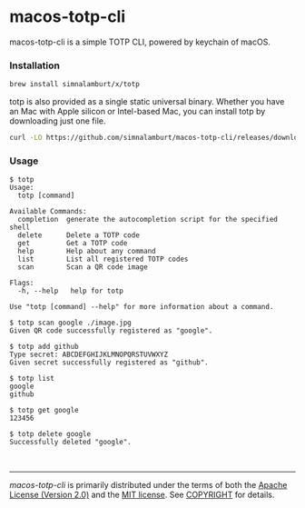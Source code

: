 macos-totp-cli
========
macos-totp-cli is a simple TOTP CLI, powered by keychain of macOS.

### Installation
```bash
brew install simnalamburt/x/totp
```

totp is also provided as a single static universal binary. Whether you have an
Mac with Apple silicon or Intel-based Mac, you can install totp by downloading
just one file.

```bash
curl -LO https://github.com/simnalamburt/macos-totp-cli/releases/download/v1.0.0/totp && chmod +x totp
```

### Usage
```console
$ totp
Usage:
  totp [command]

Available Commands:
  completion  generate the autocompletion script for the specified shell
  delete      Delete a TOTP code
  get         Get a TOTP code
  help        Help about any command
  list        List all registered TOTP codes
  scan        Scan a QR code image

Flags:
  -h, --help   help for totp

Use "totp [command] --help" for more information about a command.

$ totp scan google ./image.jpg
Given QR code successfully registered as "google".

$ totp add github
Type secret: ABCDEFGHIJKLMNOPQRSTUVWXYZ
Given secret successfully registered as "github".

$ totp list
google
github

$ totp get google
123456

$ totp delete google
Successfully deleted "google".
```

&nbsp;

--------
*macos-totp-cli* is primarily distributed under the terms of both the [Apache
License (Version 2.0)] and the [MIT license]. See [COPYRIGHT] for details.

[MIT license]: LICENSE-MIT
[Apache License (Version 2.0)]: LICENSE-APACHE
[COPYRIGHT]: COPYRIGHT
